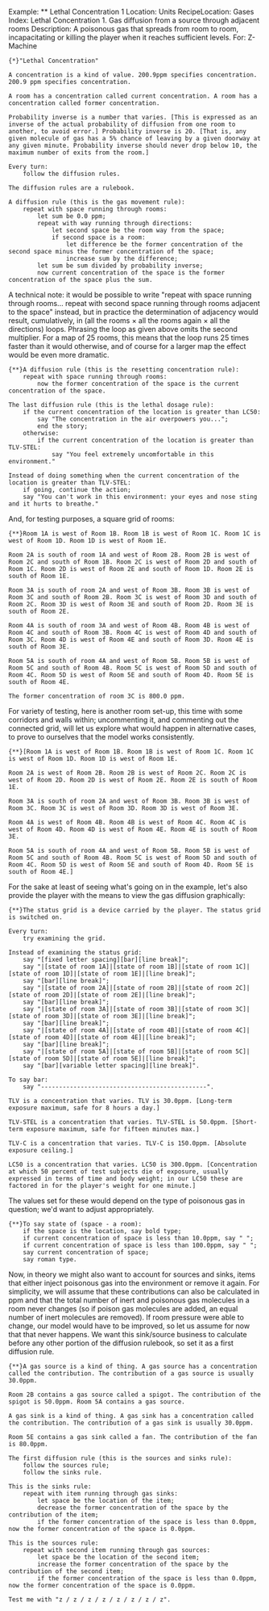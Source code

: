 Example: ** Lethal Concentration 1
Location: Units
RecipeLocation: Gases
Index: Lethal Concentration 1. Gas diffusion from a source through adjacent rooms
Description: A poisonous gas that spreads from room to room, incapacitating or killing the player when it reaches sufficient levels.
For: Z-Machine

  

``` inform7
{*}"Lethal Concentration"

A concentration is a kind of value. 200.9ppm specifies concentration. 200.9 ppm specifies concentration.

A room has a concentration called current concentration. A room has a concentration called former concentration.

Probability inverse is a number that varies. [This is expressed as an inverse of the actual probability of diffusion from one room to another, to avoid error.] Probability inverse is 20. [That is, any given molecule of gas has a 5% chance of leaving by a given doorway at any given minute. Probability inverse should never drop below 10, the maximum number of exits from the room.]

Every turn:
	follow the diffusion rules.

The diffusion rules are a rulebook.

A diffusion rule (this is the gas movement rule):
	repeat with space running through rooms:
		let sum be 0.0 ppm;
		repeat with way running through directions:
			let second space be the room way from the space;
			if second space is a room:
				let difference be the former concentration of the second space minus the former concentration of the space;
				increase sum by the difference;
		let sum be sum divided by probability inverse;
		now current concentration of the space is the former concentration of the space plus the sum.
```

  
A technical note: it would be possible to write "repeat with space running through rooms... repeat with second space running through rooms adjacent to the space" instead, but in practice the determination of adjacency would result, cumulatively, in (all the rooms × all the rooms again × all the directions) loops. Phrasing the loop as given above omits the second multiplier. For a map of 25 rooms, this means that the loop runs 25 times faster than it would otherwise, and of course for a larger map the effect would be even more dramatic.

  

``` inform7
{**}A diffusion rule (this is the resetting concentration rule):
	repeat with space running through rooms:
		now the former concentration of the space is the current concentration of the space.

The last diffusion rule (this is the lethal dosage rule):
	if the current concentration of the location is greater than LC50:
		say "The concentration in the air overpowers you...";
		end the story;
	otherwise:
		if the current concentration of the location is greater than TLV-STEL:
			say "You feel extremely uncomfortable in this environment."

Instead of doing something when the current concentration of the location is greater than TLV-STEL:
	if going, continue the action;
	say "You can't work in this environment: your eyes and nose sting and it hurts to breathe."
```

  
And, for testing purposes, a square grid of rooms:

  

``` inform7
{**}Room 1A is west of Room 1B. Room 1B is west of Room 1C. Room 1C is west of Room 1D. Room 1D is west of Room 1E.

Room 2A is south of room 1A and west of Room 2B. Room 2B is west of Room 2C and south of Room 1B. Room 2C is west of Room 2D and south of Room 1C. Room 2D is west of Room 2E and south of Room 1D. Room 2E is south of Room 1E.

Room 3A is south of room 2A and west of Room 3B. Room 3B is west of Room 3C and south of Room 2B. Room 3C is west of Room 3D and south of Room 2C. Room 3D is west of Room 3E and south of Room 2D. Room 3E is south of Room 2E.

Room 4A is south of room 3A and west of Room 4B. Room 4B is west of Room 4C and south of Room 3B. Room 4C is west of Room 4D and south of Room 3C. Room 4D is west of Room 4E and south of Room 3D. Room 4E is south of Room 3E.

Room 5A is south of room 4A and west of Room 5B. Room 5B is west of Room 5C and south of Room 4B. Room 5C is west of Room 5D and south of Room 4C. Room 5D is west of Room 5E and south of Room 4D. Room 5E is south of Room 4E.

The former concentration of room 3C is 800.0 ppm.
```

  
For variety of testing, here is another room set-up, this time with some corridors and walls within; uncommenting it, and commenting out the connected grid, will let us explore what would happen in alternative cases, to prove to ourselves that the model works consistently.

  

``` inform7
{**}[Room 1A is west of Room 1B. Room 1B is west of Room 1C. Room 1C is west of Room 1D. Room 1D is west of Room 1E.

Room 2A is west of Room 2B. Room 2B is west of Room 2C. Room 2C is west of Room 2D. Room 2D is west of Room 2E. Room 2E is south of Room 1E.

Room 3A is south of room 2A and west of Room 3B. Room 3B is west of Room 3C. Room 3C is west of Room 3D. Room 3D is west of Room 3E.

Room 4A is west of Room 4B. Room 4B is west of Room 4C. Room 4C is west of Room 4D. Room 4D is west of Room 4E. Room 4E is south of Room 3E.

Room 5A is south of room 4A and west of Room 5B. Room 5B is west of Room 5C and south of Room 4B. Room 5C is west of Room 5D and south of Room 4C. Room 5D is west of Room 5E and south of Room 4D. Room 5E is south of Room 4E.]
```

  
For the sake at least of seeing what's going on in the example, let's also provide the player with the means to view the gas diffusion graphically:

  

``` inform7
{**}The status grid is a device carried by the player. The status grid is switched on.

Every turn:
	try examining the grid.

Instead of examining the status grid:
	say "[fixed letter spacing][bar][line break]";
	say "|[state of room 1A]|[state of room 1B]|[state of room 1C]|[state of room 1D]|[state of room 1E]|[line break]";
	say "[bar][line break]";
	say "|[state of room 2A]|[state of room 2B]|[state of room 2C]|[state of room 2D]|[state of room 2E]|[line break]";
	say "[bar][line break]";
	say "|[state of room 3A]|[state of room 3B]|[state of room 3C]|[state of room 3D]|[state of room 3E]|[line break]";
	say "[bar][line break]";
	say "|[state of room 4A]|[state of room 4B]|[state of room 4C]|[state of room 4D]|[state of room 4E]|[line break]";
	say "[bar][line break]";
	say "|[state of room 5A]|[state of room 5B]|[state of room 5C]|[state of room 5D]|[state of room 5E]|[line break]";
	say "[bar][variable letter spacing][line break]".

To say bar:
	say "----------------------------------------------".

TLV is a concentration that varies. TLV is 30.0ppm. [Long-term exposure maximum, safe for 8 hours a day.]

TLV-STEL is a concentration that varies. TLV-STEL is 50.0ppm. [Short-term exposure maximum, safe for fifteen minutes max.]

TLV-C is a concentration that varies. TLV-C is 150.0ppm. [Absolute exposure ceiling.]

LC50 is a concentration that varies. LC50 is 300.0ppm. [Concentration at which 50 percent of test subjects die of exposure, usually expressed in terms of time and body weight; in our LC50 these are factored in for the player's weight for one minute.]
```

  
The values set for these would depend on the type of poisonous gas in question; we'd want to adjust appropriately.

  

``` inform7
{**}To say state of (space - a room):
	if the space is the location, say bold type;
	if current concentration of space is less than 10.0ppm, say " ";
	if current concentration of space is less than 100.0ppm, say " ";
	say current concentration of space;
	say roman type.
```

  
Now, in theory we might also want to account for sources and sinks, items that either inject poisonous gas into the environment or remove it again. For simplicity, we will assume that these contributions can also be calculated in ppm and that the total number of inert and poisonous gas molecules in a room never changes (so if poison gas molecules are added, an equal number of inert molecules are removed). If room pressure were able to change, our model would have to be improved, so let us assume for now that that never happens. We want this sink/source business to calculate before any other portion of the diffusion rulebook, so set it as a first diffusion rule.

  

``` inform7
{**}A gas source is a kind of thing. A gas source has a concentration called the contribution. The contribution of a gas source is usually 30.0ppm.

Room 2B contains a gas source called a spigot. The contribution of the spigot is 50.0ppm. Room 5A contains a gas source.

A gas sink is a kind of thing. A gas sink has a concentration called the contribution. The contribution of a gas sink is usually 30.0ppm.

Room 5E contains a gas sink called a fan. The contribution of the fan is 80.0ppm.

The first diffusion rule (this is the sources and sinks rule):
	follow the sources rule;
	follow the sinks rule.

This is the sinks rule:
	repeat with item running through gas sinks:
		let space be the location of the item;
		decrease the former concentration of the space by the contribution of the item;
		if the former concentration of the space is less than 0.0ppm, now the former concentration of the space is 0.0ppm.

This is the sources rule:
	repeat with second item running through gas sources:
		let space be the location of the second item;
		increase the former concentration of the space by the contribution of the second item;
		if the former concentration of the space is less than 0.0ppm, now the former concentration of the space is 0.0ppm.

Test me with "z / z / z / z / z / z / z / z".
```

